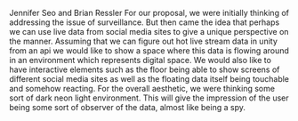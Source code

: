 Jennifer Seo and Brian Ressler
For our proposal, we were initially thinking of addressing the issue of surveillance.  But then came the idea that perhaps we can use live data from social media sites to give a unique perspective on the manner.  Assuming that we can figure out hot live stream data in unity from an api we would like to show a space where this data is flowing around in an environment which represents digital space.  We would also like to have interactive elements such as the floor being able to show screens of different social media sites as well as the floating data itself being touchable and somehow reacting.
For the overall aesthetic, we were thinking some sort of dark neon light environment.  This will give the impression of the user being some sort of observer of the data, almost like being a spy.  
